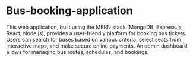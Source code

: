 # Bus-booking-application
This web application, built using the MERN stack (MongoDB, Express.js, React, Node.js), provides a user-friendly platform for booking bus tickets. Users can search for buses based on various criteria, select seats from interactive maps, and make secure online payments. An admin dashboard allows for managing bus routes, schedules, and bookings. 
